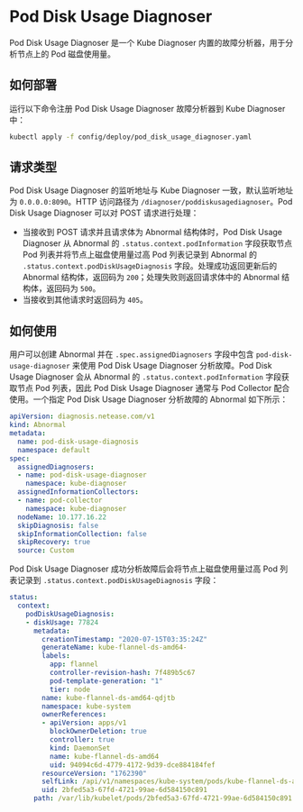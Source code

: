 # Pod Disk Usage Diagnoser

Pod Disk Usage Diagnoser 是一个 Kube Diagnoser 内置的故障分析器，用于分析节点上的 Pod 磁盘使用量。

## 如何部署

运行以下命令注册 Pod Disk Usage Diagnoser 故障分析器到 Kube Diagnoser 中：

```bash
kubectl apply -f config/deploy/pod_disk_usage_diagnoser.yaml
```

## 请求类型

Pod Disk Usage Diagnoser 的监听地址与 Kube Diagnoser 一致，默认监听地址为 `0.0.0.0:8090`。HTTP 访问路径为 `/diagnoser/poddiskusagediagnoser`。Pod Disk Usage Diagnoser 可以对 POST 请求进行处理：

* 当接收到 POST 请求并且请求体为 Abnormal 结构体时，Pod Disk Usage Diagnoser 从 Abnormal 的 `.status.context.podInformation` 字段获取节点 Pod 列表并将节点上磁盘使用量过高 Pod 列表记录到 Abnormal 的 `.status.context.podDiskUsageDiagnosis` 字段。处理成功返回更新后的 Abnormal 结构体，返回码为 `200`；处理失败则返回请求体中的 Abnormal 结构体，返回码为 `500`。
* 当接收到其他请求时返回码为 `405`。

## 如何使用

用户可以创建 Abnormal 并在 `.spec.assignedDiagnosers` 字段中包含 `pod-disk-usage-diagnoser` 来使用 Pod Disk Usage Diagnoser 分析故障。Pod Disk Usage Diagnoser 会从 Abnormal 的 `.status.context.podInformation` 字段获取节点 Pod 列表，因此 Pod Disk Usage Diagnoser 通常与 Pod Collector 配合使用。一个指定 Pod Disk Usage Diagnoser 分析故障的 Abnormal 如下所示：

```yaml
apiVersion: diagnosis.netease.com/v1
kind: Abnormal
metadata:
  name: pod-disk-usage-diagnosis
  namespace: default
spec:
  assignedDiagnosers:
  - name: pod-disk-usage-diagnoser
    namespace: kube-diagnoser
  assignedInformationCollectors:
  - name: pod-collector
    namespace: kube-diagnoser
  nodeName: 10.177.16.22
  skipDiagnosis: false
  skipInformationCollection: false
  skipRecovery: true
  source: Custom
```

Pod Disk Usage Diagnoser 成功分析故障后会将节点上磁盘使用量过高 Pod 列表记录到 `.status.context.podDiskUsageDiagnosis` 字段：

```yaml
status:
  context:
    podDiskUsageDiagnosis:
    - diskUsage: 77824
      metadata:
        creationTimestamp: "2020-07-15T03:35:24Z"
        generateName: kube-flannel-ds-amd64-
        labels:
          app: flannel
          controller-revision-hash: 7f489b5c67
          pod-template-generation: "1"
          tier: node
        name: kube-flannel-ds-amd64-qdjtb
        namespace: kube-system
        ownerReferences:
        - apiVersion: apps/v1
          blockOwnerDeletion: true
          controller: true
          kind: DaemonSet
          name: kube-flannel-ds-amd64
          uid: 94094c6d-4779-4172-9d39-dce884184fef
        resourceVersion: "1762390"
        selfLink: /api/v1/namespaces/kube-system/pods/kube-flannel-ds-amd64-qdjtb
        uid: 2bfed5a3-67fd-4721-99ae-6d584150c891
      path: /var/lib/kubelet/pods/2bfed5a3-67fd-4721-99ae-6d584150c891
```
